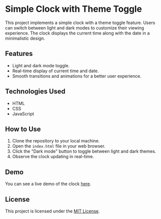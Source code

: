 # Simple Clock with Theme Toggle

This project implements a simple clock with a theme toggle feature. Users can switch between light and dark modes to customize their viewing experience. The clock displays the current time along with the date in a minimalistic design.

## Features

- Light and dark mode toggle.
- Real-time display of current time and date.
- Smooth transitions and animations for a better user experience.

## Technologies Used

- HTML
- CSS
- JavaScript

## How to Use

1. Clone the repository to your local machine.
2. Open the `index.html` file in your web browser.
3. Click the "Dark mode" button to toggle between light and dark themes.
4. Observe the clock updating in real-time.

## Demo

You can see a live demo of the clock [here](#).

## License

This project is licensed under the [MIT License](LICENSE).
